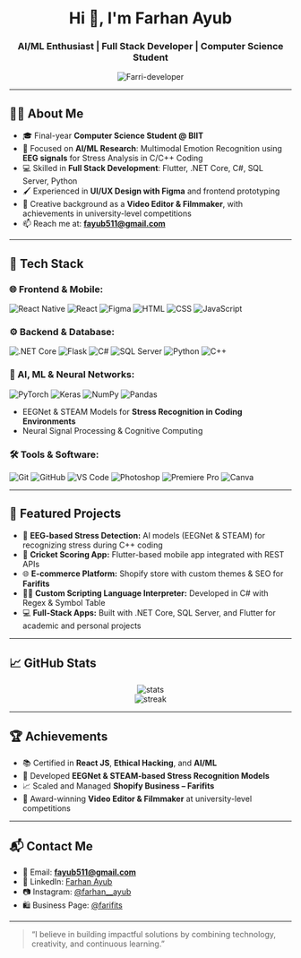 <h1 align="center">Hi 👋, I'm Farhan Ayub</h1>
<h3 align="center">AI/ML Enthusiast | Full Stack Developer | Computer Science Student</h3>

<p align="center">
  <img src="https://komarev.com/ghpvc/?username=Farri-developer&label=Profile%20views&color=0e75b6&style=flat" alt="Farri-developer" />
</p>

---

## 👨‍💻 About Me
- 🎓 Final-year **Computer Science Student @ BIIT**  
- 🤖 Focused on **AI/ML Research**: Multimodal Emotion Recognition using **EEG signals** for Stress Analysis in C/C++ Coding  
- 💻 Skilled in **Full Stack Development**: Flutter, .NET Core, C#, SQL Server, Python  
- 🖌️ Experienced in **UI/UX Design with Figma** and frontend prototyping  
- 🎥 Creative background as a **Video Editor & Filmmaker**, with achievements in university-level competitions  
- 📫 Reach me at: **fayub511@gmail.com**

---

## 🧰 Tech Stack

### 🌐 Frontend & Mobile:
![React Native](https://img.shields.io/badge/React_Native-20232a?style=for-the-badge&logo=react&logoColor=61dafb)
![React](https://img.shields.io/badge/React-20232a?style=for-the-badge&logo=react&logoColor=61dafb)
![Figma](https://img.shields.io/badge/Figma-F24E1E?style=for-the-badge&logo=figma&logoColor=white)
![HTML](https://img.shields.io/badge/HTML5-E34F26?style=for-the-badge&logo=html5&logoColor=white)
![CSS](https://img.shields.io/badge/CSS3-1572B6?style=for-the-badge&logo=css3&logoColor=white)
![JavaScript](https://img.shields.io/badge/JavaScript-F7DF1E?style=for-the-badge&logo=javascript&logoColor=black)

### ⚙️ Backend & Database:
![.NET Core](https://img.shields.io/badge/.NET_Core-512BD4?style=for-the-badge&logo=dotnet&logoColor=white)
![Flask](https://img.shields.io/badge/Flask-000000?style=for-the-badge&logo=flask&logoColor=white)
![C#](https://img.shields.io/badge/C%23-239120?style=for-the-badge&logo=c-sharp&logoColor=white)
![SQL Server](https://img.shields.io/badge/SQL_Server-CC2927?style=for-the-badge&logo=microsoftsqlserver&logoColor=white)
![Python](https://img.shields.io/badge/Python-3776AB?style=for-the-badge&logo=python&logoColor=white)
![C++](https://img.shields.io/badge/C++-00599C?style=for-the-badge&logo=c%2B%2B&logoColor=white)

### 🤖 AI, ML & Neural Networks:
![PyTorch](https://img.shields.io/badge/PyTorch-EE4C2C?style=for-the-badge&logo=pytorch&logoColor=white)
![Keras](https://img.shields.io/badge/Keras-D00000?style=for-the-badge&logo=keras&logoColor=white)
![NumPy](https://img.shields.io/badge/NumPy-013243?style=for-the-badge&logo=numpy&logoColor=white)
![Pandas](https://img.shields.io/badge/Pandas-150458?style=for-the-badge&logo=pandas&logoColor=white)

- EEGNet & STEAM Models for **Stress Recognition in Coding Environments**  
- Neural Signal Processing & Cognitive Computing

### 🛠 Tools & Software:
![Git](https://img.shields.io/badge/Git-F05032?style=for-the-badge&logo=git&logoColor=white)
![GitHub](https://img.shields.io/badge/GitHub-181717?style=for-the-badge&logo=github&logoColor=white)
![VS Code](https://img.shields.io/badge/VS_Code-007ACC?style=for-the-badge&logo=visual-studio-code&logoColor=white)
![Photoshop](https://img.shields.io/badge/Photoshop-31A8FF?style=for-the-badge&logo=adobephotoshop&logoColor=white)
![Premiere Pro](https://img.shields.io/badge/Premiere_Pro-9999FF?style=for-the-badge&logo=adobepremierepro&logoColor=white)
![Canva](https://img.shields.io/badge/Canva-00C4CC?style=for-the-badge&logo=canva&logoColor=white)

---

## 🚀 Featured Projects
- 🤖 **EEG-based Stress Detection:** AI models (EEGNet & STEAM) for recognizing stress during C++ coding  
- 📲 **Cricket Scoring App:** Flutter-based mobile app integrated with REST APIs  
- 🌐 **E-commerce Platform:** Shopify store with custom themes & SEO for **Farifits**  
- 🧑‍💻 **Custom Scripting Language Interpreter:** Developed in C# with Regex & Symbol Table  
- 💻 **Full-Stack Apps:** Built with .NET Core, SQL Server, and Flutter for academic and personal projects  

---

## 📈 GitHub Stats
<p align="center">
  <img src="https://github-readme-stats.vercel.app/api?username=Farri-developer&show_icons=true&theme=github_dark" alt="stats" />
  <br/>
  <img src="https://github-readme-streak-stats.herokuapp.com?user=Farri-developer&theme=github-dark-blue" alt="streak" />
</p>

---

## 🏆 Achievements
- 📚 Certified in **React JS**, **Ethical Hacking**, and **AI/ML**  
- 🤖 Developed **EEGNet & STEAM-based Stress Recognition Models**  
- 📈 Scaled and Managed **Shopify Business – Farifits**  
- 🎥 Award-winning **Video Editor & Filmmaker** at university-level competitions  

---

## 📬 Contact Me
- 📧 Email: **fayub511@gmail.com**  
- 💼 LinkedIn: [Farhan Ayub](https://www.linkedin.com/in/farhan-ayub-24774a323/)  
- 📷 Instagram: [@farhan__ayub](https://instagram.com/farhan__ayub)  
- 🛍️ Business Page: [@farifits](https://instagram.com/farifits)

---

> “I believe in building impactful solutions by combining technology, creativity, and continuous learning.”
